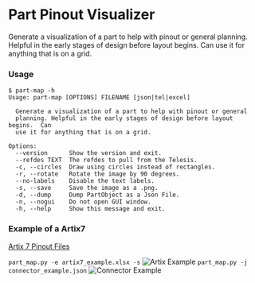 # Part Pinout Visualizer

Generate a visualization of a part to help with pinout or general planning.
Helpful in the early stages of design before layout begins.  Can use it for
anything that is on a grid.

### Usage
```
$ part-map -h
Usage: part-map [OPTIONS] FILENAME [json|tel|excel]

  Generate a visualization of a part to help with pinout or general
  planning. Helpful in the early stages of design before layout begins.  Can
  use it for anything that is on a grid.

Options:
  --version      Show the version and exit.
  --refdes TEXT  The refdes to pull from the Telesis.
  -c, --circles  Draw using circles instead of rectangles.
  -r, --rotate   Rotate the image by 90 degrees.
  --no-labels    Disable the text labels.
  -s, --save     Save the image as a .png.
  -d, --dump     Dump PartObject as a Json File.
  -n, --nogui    Do not open GUI window.
  -h, --help     Show this message and exit.
```

### Example of a Artix7
[Artix 7 Pinout Files](https://www.xilinx.com/support/package-pinout-files/artix-7-pkgs.html)

``` part_map.py -e artix7_example.xlsx -s ```
![Artix Example][example_artix]
``` part_map.py -j connector_example.json ```
![Connector Example][example_connector]


[example_artix]:./examples/artix7_example.png?raw=true "BGA Example"
[example_connector]: ./examples/connector_example.png?raw=true "Connector Example"